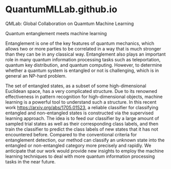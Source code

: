 # QuantumMLLab.github.io
QMLab: Global Collaboration on Quamtum Machine Learning

Quantum entanglement meets machine learning

Entanglement is one of the key features of quantum mechanics, which allows two or more parties to be correlated in a way that is much stronger than they can be in any classical way. Entanglement also plays an important role in many quantum information processing tasks such as teleportation, quantum key distribution, and quantum computing. However, to determine whether a quantum system is entangled or not is challenging, which is in general an NP-hard problem. 

The set of entangled states, as a subset of some high-dimensional Euclidean space, has a very complicated structure. Due to its renowned effectiveness in pattern recognition for high-dimensional objects, machine learning is a powerful tool to understand such a structure. In this recent work https://arxiv.org/abs/1705.01523, a reliable classifier for classifying entangled and non-entangled states is constructed via the supervised learning approach.  The idea is to feed our classifier by a large amount of  sampled trial states as well as their corresponding class labels, and then train the classifier to predict the class labels of new states that it has not encountered before. Compared to the conventional criteria for entanglement detection, our method can classify an unknown state into the entangled or non-entangled category more precisely and rapidly. We anticipate that our work would provide new insights to employ the machine learning techniques to deal with more quantum information processing tasks in the near future.

